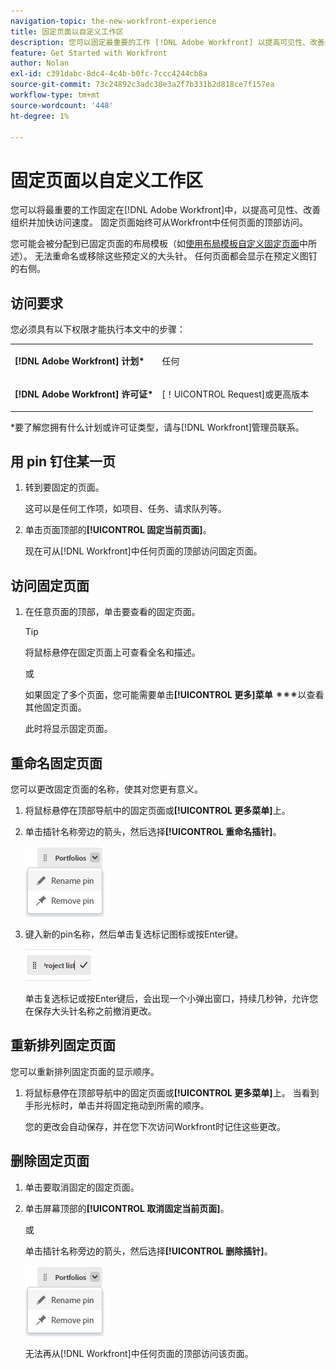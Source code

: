 ```yaml
---
navigation-topic: the-new-workfront-experience
title: 固定页面以自定义工作区
description: 您可以固定最重要的工作 [!DNL Adobe Workfront] 以提高可见性、改善组织并加快访问速度。 固定页面始终可从Workfront中任何页面的顶部访问。
feature: Get Started with Workfront
author: Nolan
exl-id: c391dabc-8dc4-4c4b-b0fc-7ccc4244cb8a
source-git-commit: 73c24892c3adc30e3a2f7b331b2d818ce7f157ea
workflow-type: tm+mt
source-wordcount: '448'
ht-degree: 1%

---
```


# 固定页面以自定义工作区

您可以将最重要的工作固定在[!DNL Adobe Workfront]中，以提高可见性、改善组织并加快访问速度。 固定页面始终可从Workfront中任何页面的顶部访问。

您可能会被分配到已固定页面的布局模板（如[使用布局模板自定义固定页面](../../administration-and-setup/customize-workfront/use-layout-templates/customize-pinned-pages.md)中所述）。 无法重命名或移除这些预定义的大头针。 任何页面都会显示在预定义图钉的右侧。

## 访问要求

您必须具有以下权限才能执行本文中的步骤：

<table style="table-layout:auto"> 
 <col> 
 </col> 
 <col> 
 </col> 
 <tbody> 
  <tr> 
   <td role="rowheader"><strong>[!DNL Adobe Workfront] 计划*</strong></td> 
   <td> <p>任何</p> </td> 
  </tr> 
  <tr> 
   <td role="rowheader"><strong>[!DNL Adobe Workfront] 许可证*</strong></td> 
   <td> <p>[！UICONTROL Request]或更高版本</p> </td> 
  </tr> 
 </tbody> 
</table>

&#42;要了解您拥有什么计划或许可证类型，请与[!DNL Workfront]管理员联系。

## 用 pin 钉住某一页

1. 转到要固定的页面。

   这可以是任何工作项，如项目、任务、请求队列等。

1. 单击页面顶部的&#x200B;**[!UICONTROL 固定当前页面]**。

   现在可从[!DNL Workfront]中任何页面的顶部访问固定页面。

## 访问固定页面

1. 在任意页面的顶部，单击要查看的固定页面。

   >[!TIP]
   >
   >将鼠标悬停在固定页面上可查看全名和描述。

   或

   如果固定了多个页面，您可能需要单击&#x200B;**[!UICONTROL 更多]菜单** ![](assets/more-icon-spectrum.png)以查看其他固定页面。

   此时将显示固定页面。

## 重命名固定页面

您可以更改固定页面的名称，使其对您更有意义。

1. 将鼠标悬停在顶部导航中的固定页面或&#x200B;**[!UICONTROL 更多菜单]**&#x200B;上。
1. 单击插针名称旁边的箭头，然后选择&#x200B;**[!UICONTROL 重命名插针]**。

   ![重命名pin](assets/rename-remove-pin.png)

1. 键入新的pin名称，然后单击复选标记图标或按Enter键。

   ![单击复选标记可重命名pin](assets/rename-pin-click-checkmark.png)

   单击复选标记或按Enter键后，会出现一个小弹出窗口，持续几秒钟，允许您在保存大头针名称之前撤消更改。

## 重新排列固定页面

您可以重新排列固定页面的显示顺序。

1. 将鼠标悬停在顶部导航中的固定页面或&#x200B;**[!UICONTROL 更多菜单]**&#x200B;上。 当看到手形光标时，单击并将固定拖动到所需的顺序。

   您的更改会自动保存，并在您下次访问Workfront时记住这些更改。

## 删除固定页面

1. 单击要取消固定的固定页面。
1. 单击屏幕顶部的&#x200B;**[!UICONTROL 取消固定当前页面]**。

   或

   单击插针名称旁边的箭头，然后选择&#x200B;**[!UICONTROL 删除插针]**。

   ![移除pin](assets/rename-remove-pin.png)

   无法再从[!DNL Workfront]中任何页面的顶部访问该页面。
